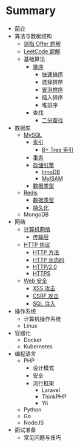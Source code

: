 # Summary

* [简介](README.md)
* 算法与数据结构
    * [剑指 Offer 题解](/algorithm/offer.md)
    * [LeetCode 题解](/algorithm/leetcode.md)
    * 基础算法
        * [排序](/algorithm/base/sort.md)
            * [快速排序](/algorithm/base/sort/quick-sort.md)
            * 选择排序
            * [冒泡排序](/algorithm/base/sort/bubble-sort.md)
            * 插入排序
            * 堆排序
        * 查找
            * [二分查找](/algorithm/base/search/binary-search.md)
* 数据库
    * [MySQL](/database/mysql.md)
        * [索引](/database/mysql/index.md)
            * [B+ Tree 索引](/database/mysql/index/b-tree.md)
        * [事务](/database/mysql/transaction.md)
        * [存储引擎](/database/mysql/engine.md)
            * [InnoDB](/database/mysql/engine/innodb.md)
            * [MyISAM](/database/mysql/engine/myisam.md)
        * [数据类型](/database/mysql/data-type.md)
    * [Redis](/database/redis.md)
        * [数据类型](/database/redis/data-type.md)
        * [持久化](/database/redis/persistence.md)
    * MongoDB
* 网络
    * [计算机网络](/network/network.md)
        * [传输层](/network/network/transport-layer.md)
    * [HTTP 协议](/network/http.md)
        * [HTTP 方法](/network/http/method.md)
        * [HTTP 状态码](/network/http/code.md)
        * [HTTP/2.0](/network/http/http-2.md)
        * [HTTPS](/network/http/https.md)
    * [Web 安全](/network/security.md) 
        * [XSS 攻击](/network/security/xss.md)
        * [CSRF 攻击](/network/security/csrf.md)
        * [SQL 注入](/network/security/sql.md)
* 操作系统
    * 计算机操作系统
    * Linux
* 容器化
    * Docker
    * Kubernetes
* 编程语言
    * PHP
        * 设计模式
        * 安全
        * 流行框架
            * Laravel
            * ThinkPHP
            * Yii
    * Python
    * Go
    * NodeJS
* 面试准备
    * 常见问题与技巧
